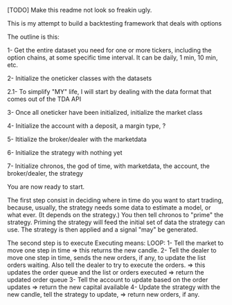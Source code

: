 [TODO] Make this readme not look so freakin ugly.



This is my attempt to build a backtesting framework that deals with options

The outline is this:

1- Get the entire dataset you need for one or more tickers, including the option chains, at some specific time interval. It can be daily, 1 min, 10 min, etc.

2- Initialize the oneticker classes with the datasets

  2.1- To simplify "MY" life, I will start by dealing with the data format that comes out of the TDA API
  
3- Once all oneticker have been initialized, initialize the market class

4- Initialize the account with a deposit, a margin type, ?

5- Ititialize the broker/dealer with the marketdata

6- Initialize the strategy with nothing yet

7- Initialize chronos, the god of time, with marketdata, the account, the broker/dealer, the strategy



You are now ready to start.

The first step consist in deciding where in time do you want to start trading, because, usually, the strategy needs some data to estimate a model, or what ever. (It depends on the strategy.) You then tell chronos to "prime" the strategy.
    Priming the strategy will feed the initial set of data the strategy can use.
    The strategy is then applied and a signal "may" be generated.

The second step is to execute
  Executing means:
    LOOP:
      1- Tell the market to move one step in time 
        => this returns the new candle.
      2- Tell the dealer to move one step in time, sends the new orders, if any, to update the list orders waiting. Also tell the dealer to try to execute the orders.
        => this updates the order queue and the list or orders executed
        => return the updated order queue
      3- Tell the account to update based on the order updates
        => return the new capital available
      4- Update the strategy with the new candle, tell the strategy to update, 
        => return new orders, if any.


